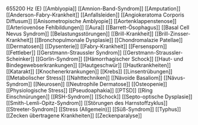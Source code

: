 655200 Hz (E)
[[Amblyopia]]
[[Amnion-Band-Syndrom]]
[[Amputation]]
[[Anderson-Fabry-Krankheit]]
[[Anfallsleiden]]
[[Angiokeratoma Corporis Diffusum]]
[[Anisometropische Amblyopie]]
[[Aortenklappenstenose]]
[[Arteriovenöse Fehlbildungen]]
[[Aura]]
[[Barrett-Ösophagus]]
[[Basal Cell Nevus Syndrom]]
[[Belastungsstörungen]]
[[Brill-Krankheit]]
[[Brill-Zinsser-Krankheit]]
[[Bronchopulmonale Dysplasie]]
[[Chondromalazie Patellae]]
[[Dermatosen]]
[[Dysenterie]]
[[Fabry-Krankheit]]
[[Fersensporn]]
[[Fettleber]]
[[Gerstmann-Straussler Syndrom]]
[[Gerstmann-Straussler-Scheinker]]
[[Gorlin-Syndrom]]
[[Hämorrhagischer Schock]]
[[Haut- und Bindegewebserkrankungen]]
[[Hautgeschwür]]
[[Hautkrankheiten]]
[[Katarakt]]
[[Knochenerkrankungen]]
[[Krebs]]
[[Linsentrübungen]]
[[Metabolischer Stress]]
[[Nahttechniken]]
[[Nävoide Basaliom]]
[[Nävus-Syndrom]]
[[Neurosen]]
[[Neutrophile Dermatose]]
[[Osteopenie]]
[[Physiologische Stress]]
[[Pseudoaphakia]]
[[PTSD]]
[[Ring Einschnürungen]]
[[RSH-Syndrom]]
[[Schock]]
[[Septo-optische Dysplasie]]
[[Smith-Lemli-Opitz-Syndrom]]
[[Störungen des Harnstoffzyklus]]
[[Streeter-Syndrom]]
[[Stress (Allgemein)]]
[[Süß-Syndrom]]
[[Typhus]]
[[Zecken übertragene Krankheiten]]
[[Zeckenparalyse]]